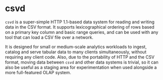 csvd
====

`csvd` is a super-simple HTTP 1.1-based data system for reading and writing data
in the CSV format. It supports lexicographical ordering of rows based on a
primary key column and basic range queries, and can be used with any tool that
can load a CSV file over a network.

It is designed for small or medium-scale analytics workloads to ingest, catalog
and serve tabular data to many clients simultaneously, without requiring any
client code. Also, due to the portability of HTTP and the CSV format, moving 
data between `csvd` and other data systems is trivial, so it can also be useful
as a staging area for experimentation when used alongside a more full-featured
OLAP system.

